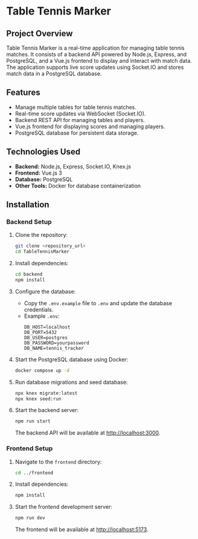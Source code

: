 # Table Tennis Marker

## Project Overview

Table Tennis Marker is a real-time application for managing table tennis matches. It consists of a backend API powered by Node.js, Express, and PostgreSQL, and a Vue.js frontend to display and interact with match data. The application supports live score updates using Socket.IO and stores match data in a PostgreSQL database.

## Features

- Manage multiple tables for table tennis matches.
- Real-time score updates via WebSocket (Socket.IO).
- Backend REST API for managing tables and players.
- Vue.js frontend for displaying scores and managing players.
- PostgreSQL database for persistent data storage.

## Technologies Used

- **Backend:** Node.js, Express, Socket.IO, Knex.js
- **Frontend:** Vue.js 3
- **Database:** PostgreSQL
- **Other Tools:** Docker for database containerization

## Installation

### Backend Setup

1. Clone the repository:

   ```bash
   git clone <repository_url>
   cd TableTennisMarker
   ```

2. Install dependencies:

   ```bash
   cd backend
   npm install
   ```

3. Configure the database:

   - Copy the `.env.example` file to `.env` and update the database credentials.
   - Example `.env`:
     ```env
     DB_HOST=localhost
     DB_PORT=5432
     DB_USER=postgres
     DB_PASSWORD=yourpassword
     DB_NAME=tennis_tracker
     ```

4. Start the PostgreSQL database using Docker:

   ```bash
   docker compose up -d
   ```

5. Run database migrations and seed database:

   ```bash
   npx knex migrate:latest
   npx knex seed:run
   ```

6. Start the backend server:

   ```bash
   npm run start
   ```

   The backend API will be available at [http://localhost:3000](http://localhost:3000).

### Frontend Setup

1. Navigate to the `frontend` directory:

   ```bash
   cd ../frontend
   ```

2. Install dependencies:

   ```bash
   npm install
   ```

3. Start the frontend development server:

   ```bash
   npm run dev
   ```

   The frontend will be available at [http://localhost:5173](http://localhost:5173).
